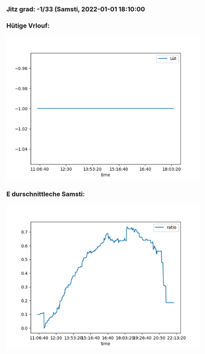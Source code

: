 ### Jitz grad: -1/33 (Samsti, 2022-01-01 18:10:00

### Hütige Vrlouf:
![Graph](Today.png)

### E durschnittleche Samsti:
![Graph](Samsti.png)